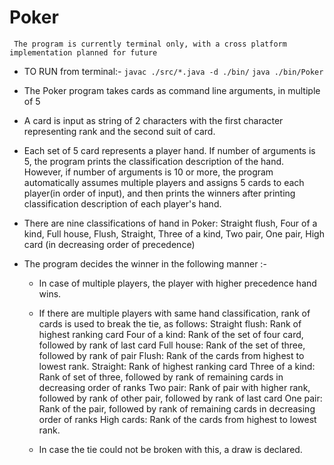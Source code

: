 # Poker

` The program is currently terminal only, with a cross platform implementation planned for future`

 * TO RUN from terminal:-
   `javac ./src/*.java -d ./bin/`
   `java ./bin/Poker`
  
 * The Poker program takes cards as command line arguments, in multiple of 5
 * A card is input as string of 2 characters with the first character
   representing rank and the second suit of card.
 
 * Each set of 5 card represents a player hand. If number of arguments is 5,
   the program prints the classification description of the hand. However,
   if number of arguments is 10 or more, the program automatically assumes
   multiple players and assigns 5 cards to each player(in order of 
   input), and then prints the winners after printing classification 
   description of each player's hand.
 
 * There are nine classifications of hand in Poker:
   Straight flush, Four of a kind, Full house, Flush, Straight,
   Three of a kind, Two pair, One pair, High card
   (in decreasing order of precedence)
   
 * The program decides the winner in the following manner :-
  
   * In case of multiple players, the player with higher precedence hand wins.
 
   * If there are multiple players with same hand classification, rank of
     cards is used to break the tie, as follows:
      Straight flush: Rank of highest ranking card
      Four of a kind: Rank of the set of four card, followed by rank of last card
      Full house: Rank of the set of three, followed by rank of pair
      Flush: Rank of the cards from highest to lowest rank.
      Straight: Rank of highest ranking card
      Three of a kind: Rank of set of three, followed by rank of remaining cards 
         in decreasing order of ranks
      Two pair: Rank of pair with higher rank, followed by rank of other pair,
         followed by rank of last card
      One pair: Rank of the pair, followed by rank of remaining cards in 
         decreasing order of ranks
      High cards: Rank of the cards from highest to lowest rank.
  
   * In case the tie could not be broken with this, a draw is declared.
 
